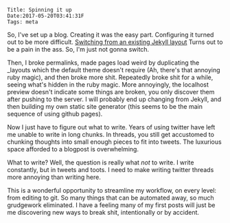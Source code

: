     Title: Spinning it up
    Date:2017-05-20T03:41:31F
    Tags: meta

So, I've set up a blog. Creating it was the easy part. Configuring it turned out
to be more difficult. [Switching from an existing Jekyll
layout](https://stackoverflow.com/questions/31327045/switch-theme-in-an-existing-jekyll-installation)
Turns out to be a pain in the ass. So, I'm just not gonna switch. 

Then, I broke permalinks, made pages load weird by duplicating the _layouts
which the default theme doesn't require (Ah, there's that annoying ruby magic),
and then broke more shit. Repeatedly broke shit for a while, seeing what's
hidden in the ruby magic. More annoyingly, the localhost preview doesn't
indicate some things are broken, you only discover them after pushing to the
server. I will probably end up changing from Jekyll, and then building my own
static site generator (this seems to be the main sequence of using github
pages).

Now I just have to figure out what to write. Years of using twitter have left me
unable to write in long chunks. In threads, you still get accustomed to chunking
thoughts into small enough pieces to fit into tweets. The luxurious space
afforded to a blogpost is overwhelming. 

What to write? Well, the question is really what *not* to write. I write
constantly, but in tweets and toots. I need to make writing twitter threads more
annoying than writing here.

This is a wonderful opportunity to streamline my workflow, on every level: from
editing to git. So many things that can be automated away, so much grudgework
eliminated. I have a feeling many of my first posts will just be me discovering
new ways to break shit, intentionally or by accident.
